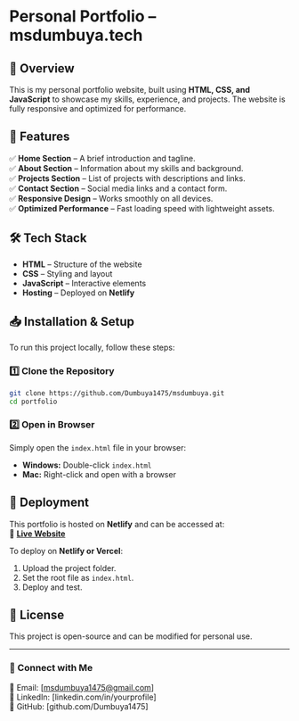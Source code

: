 # **Personal Portfolio – msdumbuya.tech**  

## **🚀 Overview**  

This is my personal portfolio website, built using **HTML, CSS, and JavaScript** to showcase my skills, experience, and projects. The website is fully responsive and optimized for performance.  

## **🌟 Features**  

✅ **Home Section** – A brief introduction and tagline.  
✅ **About Section** – Information about my skills and background.  
✅ **Projects Section** – List of projects with descriptions and links.  
✅ **Contact Section** – Social media links and a contact form.  
✅ **Responsive Design** – Works smoothly on all devices.  
✅ **Optimized Performance** – Fast loading speed with lightweight assets.  

## **🛠️ Tech Stack**  

- **HTML** – Structure of the website  
- **CSS** – Styling and layout  
- **JavaScript** – Interactive elements  
- **Hosting** – Deployed on **Netlify**  

## **📥 Installation & Setup**  

To run this project locally, follow these steps:  

### **1️⃣ Clone the Repository**  

```bash
git clone https://github.com/Dumbuya1475/msdumbuya.git
cd portfolio
```

### **2️⃣ Open in Browser**  

Simply open the `index.html` file in your browser:  

- **Windows:** Double-click `index.html`  
- **Mac:** Right-click and open with a browser  

## **🚀 Deployment**  

This portfolio is hosted on **Netlify** and can be accessed at:  
🔗 **[Live Website](https://msdumbuya.tech)**  

To deploy on **Netlify or Vercel**:  

1. Upload the project folder.  
2. Set the root file as `index.html`.  
3. Deploy and test.  

## **📜 License**  

This project is open-source and can be modified for personal use.  

---

### **📩 Connect with Me**  

📧 Email: [msdumbuya1475@gmail.com]  
🔗 LinkedIn: [linkedin.com/in/yourprofile]  
🐙 GitHub: [github.com/Dumbuya1475]  
